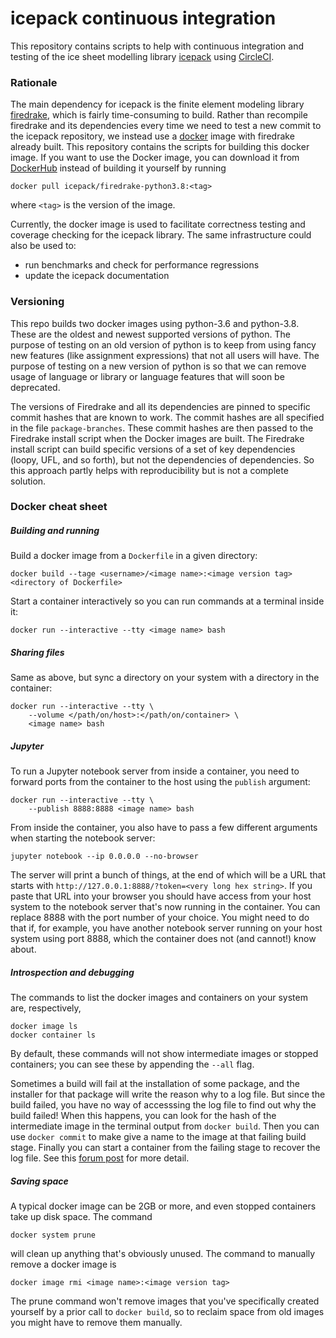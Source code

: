# icepack continuous integration

This repository contains scripts to help with continuous integration and testing of the ice sheet modelling library [icepack](https://github.com/icepack/icepack) using [CircleCI](https://circle-ci.org).


### Rationale

The main dependency for icepack is the finite element modeling library [firedrake](https://www.firedrakeproject.org), which is fairly time-consuming to build.
Rather than recompile firedrake and its dependencies every time we need to test a new commit to the icepack repository, we instead use a [docker](https://www.docker.com) image with firedrake already built.
This repository contains the scripts for building this docker image.
If you want to use the Docker image, you can download it from [DockerHub](https://hub.docker.com/r/icepack/) instead of building it yourself by running

    docker pull icepack/firedrake-python3.8:<tag>

where `<tag>` is the version of the image.

Currently, the docker image is used to facilitate correctness testing and coverage checking for the icepack library.
The same infrastructure could also be used to:

* run benchmarks and check for performance regressions
* update the icepack documentation


### Versioning

This repo builds two docker images using python-3.6 and python-3.8.
These are the oldest and newest supported versions of python.
The purpose of testing on an old version of python is to keep from using fancy new features (like assignment expressions) that not all users will have.
The purpose of testing on a new version of python is so that we can remove usage of language or library or language features that will soon be deprecated.

The versions of Firedrake and all its dependencies are pinned to specific commit hashes that are known to work.
The commit hashes are all specified in the file `package-branches`.
These commit hashes are then passed to the Firedrake install script when the Docker images are built.
The Firedrake install script can build specific versions of a set of key dependencies (loopy, UFL, and so forth), but not the dependencies of dependencies.
So this approach partly helps with reproducibility but is not a complete solution.


### Docker cheat sheet

##### Building and running

Build a docker image from a `Dockerfile` in a given directory:

    docker build --tage <username>/<image name>:<image version tag> <directory of Dockerfile>

Start a container interactively so you can run commands at a terminal inside it:

    docker run --interactive --tty <image name> bash

##### Sharing files

Same as above, but sync a directory on your system with a directory in the container:

    docker run --interactive --tty \
        --volume </path/on/host>:</path/on/container> \
        <image name> bash

##### Jupyter

To run a Jupyter notebook server from inside a container, you need to forward ports from the container to the host using the `publish` argument:

    docker run --interactive --tty \
        --publish 8888:8888 <image name> bash

From inside the container, you also have to pass a few different arguments when starting the notebook server:

    jupyter notebook --ip 0.0.0.0 --no-browser

The server will print a bunch of things, at the end of which will be a URL that starts with `http://127.0.0.1:8888/?token=<very long hex string>`.
If you paste that URL into your browser you should have access from your host system to the notebook server that's now running in the container.
You can replace 8888 with the port number of your choice.
You might need to do that if, for example, you have another notebook server running on your host system using port 8888, which the container does not (and cannot!) know about.

##### Introspection and debugging

The commands to list the docker images and containers on your system are, respectively,

    docker image ls
    docker container ls

By default, these commands will not show intermediate images or stopped containers; you can see these by appending the `--all` flag.

Sometimes a build will fail at the installation of some package, and the installer for that package will write the reason why to a log file.
But since the build failed, you have no way of accesssing the log file to find out why the build failed!
When this happens, you can look for the hash of the intermediate image in the terminal output from `docker build`.
Then you can use `docker commit` to make give a name to the image at that failing build stage.
Finally you can start a container from the failing stage to recover the log file.
See this [forum post](https://forums.docker.com/t/how-to-debug-build-failures/7049/3) for more detail.

##### Saving space

A typical docker image can be 2GB or more, and even stopped containers take up disk space.
The command

    docker system prune

will clean up anything that's obviously unused.
The command to manually remove a docker image is

    docker image rmi <image name>:<image version tag>

The prune command won't remove images that you've specifically created yourself by a prior call to `docker build`, so to reclaim space from old images you might have to remove them manually.
